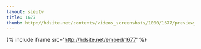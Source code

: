 ```yaml
---
layout: sieutv
title: 1677
thumb: http://hdsite.net/contents/videos_screenshots/1000/1677/preview_360p.mp4.jpg
---
```

{% include iframe src='http://hdsite.net/embed/1677' %}
 
